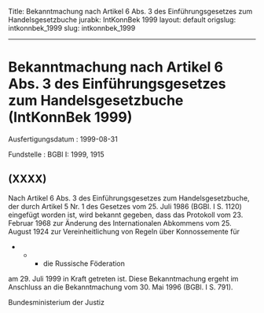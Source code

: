 Title: Bekanntmachung nach Artikel 6 Abs. 3 des Einführungsgesetzes zum Handelsgesetzbuche
jurabk: IntKonnBek 1999
layout: default
origslug: intkonnbek_1999
slug: intkonnbek_1999

---

# Bekanntmachung nach Artikel 6 Abs. 3 des Einführungsgesetzes zum Handelsgesetzbuche (IntKonnBek 1999)

Ausfertigungsdatum
:   1999-08-31

Fundstelle
:   BGBl I: 1999, 1915



## (XXXX)

Nach Artikel 6 Abs. 3 des Einführungsgesetzes zum Handelsgesetzbuche,
der durch Artikel 5 Nr. 1 des Gesetzes vom 25. Juli 1986 (BGBl. I S.
1120) eingefügt worden ist, wird bekannt gegeben, dass das Protokoll
vom 23. Februar 1968 zur Änderung des Internationalen Abkommens vom
25\. August 1924 zur Vereinheitlichung von Regeln über Konnossemente
für

*
    *
        *   die Russische Föderation









am 29. Juli 1999 in Kraft getreten ist.
Diese Bekanntmachung ergeht im Anschluss an die Bekanntmachung vom 30.
Mai 1996 (BGBl. I S. 791).

Bundesministerium der Justiz

